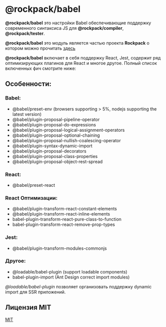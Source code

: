 # @rockpack/babel

**@rockpack/babel** это настройки Babel обеспечивающие поддержку современного синтаксиса JS для **@rockpack/compiler**, **@rockpack/tester**.

**@rockpack/babel** это модуль является частью проекта **Rockpack** о котором можно прочитать <a href="https://github.com/AlexSergey/rockpack/blob/master/README.md" target="_blank">здесь</a>

**@rockpack/babel** включает в себя поддержку React, Jest, содержит ряд оптимизирующих плагинов для React и многое другое. Полный список включенных фич смотрите ниже:

## Особенности:

### Babel:
- @babel/preset-env (browsers supporting > 5%, nodejs supporting the latest version)
- @babel/plugin-proposal-pipeline-operator
- @babel/plugin-proposal-do-expressions
- @babel/plugin-proposal-logical-assignment-operators
- @babel/plugin-proposal-optional-chaining
- @babel/plugin-proposal-nullish-coalescing-operator
- @babel/plugin-syntax-dynamic-import
- @babel/plugin-proposal-decorators
- @babel/plugin-proposal-class-properties
- @babel/plugin-proposal-object-rest-spread

### React:
- @babel/preset-react

### React Оптимизации:
- @babel/plugin-transform-react-constant-elements
- @babel/plugin-transform-react-inline-elements
- babel-plugin-transform-react-pure-class-to-function
- babel-plugin-transform-react-remove-prop-types

### Jest:
- @babel/plugin-transform-modules-commonjs

### Другое:
- @loadable/babel-plugin (support loadable components)
- babel-plugin-import (Ant Design correct import modules)

*@loadable/babel-plugin* позволяет организовать поддержку dynamic import для SSR приложений.

## Лицензия MIT

<a href="https://github.com/AlexSergey/rockpack#%D0%BB%D0%B8%D1%86%D0%B5%D0%BD%D0%B7%D0%B8%D1%8F-mit" target="_blank">MIT</a>
